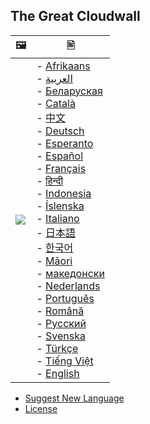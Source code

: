 ## The Great Cloudwall


|  🖼  |  🖹 |
| --- | --- |
| ![](https://codeberg.org/crimeflare/cloudflare-tor/media/branch/master/image/stopcf.jpg) | - [Afrikaans](README_af.md)<br>- [العربية](README_ar.md)<br>- [Беларуская](README_be.md)<br>- [Català](README_ca.md)<br>- [中文](README_cn.md)<br>- [Deutsch](README_de.md)<br>- [Esperanto](README_eo.md)<br>- [Español](README_es.md)<br>- [Français](README_fr.md)<br>- [हिन्दी](README_hi.md)<br>- [Indonesia](README_id.md)<br>- [Íslenska](README_is.md)<br>- [Italiano](README_it.md)<br>- [日本語](README_ja.md)<br>- [한국어](README_ko.md)<br>- [Māori](README_mi.md)<br>- [македонски](README_mk.md)<br>- [Nederlands](README_nl.md)<br>- [Português](README_pt.md)<br>- [Română](README_ro.md)<br>- [Русский](README_ru.md)<br>- [Svenska](README_sv.md)<br>- [Türkçe](README_tr.md)<br>- [Tiếng Việt](README_vi.md)<br>- [English](README_en.md) |


- [Suggest New Language](https://codeberg.org/crimeflare/cloudflare-tor/issues/new)
- [License](LICENSE.md)